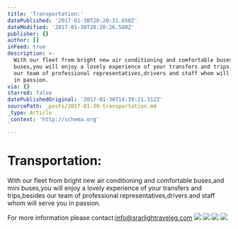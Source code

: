 ```yaml
---
title: 'Transportation:'
datePublished: '2017-01-30T20:20:31.650Z'
dateModified: '2017-01-30T20:20:26.588Z'
publisher: {}
author: []
inFeed: true
description: >-
  With our fleet from bright new air conditioning and comfortable buses,and mini
  buses,you will enjoy a lovely experience of your transfers and trips,besides
  our team of professional representatives,drivers and staff whom will serve you
  in passion.
via: {}
starred: false
datePublishedOriginal: '2017-01-30T14:39:21.312Z'
sourcePath: _posts/2017-01-30-transportation.md
_type: Article
_context: 'http://schema.org'

---
```

# Transportation:

With our fleet from bright new air conditioning and comfortable buses,and mini buses,you will enjoy a lovely experience of your transfers and trips,besides our team of professional representatives,drivers and staff whom will serve you in passion.

For more information please contact:info@srarlightraveleg.com
![](https://the-grid-user-content.s3-us-west-2.amazonaws.com/127526f0-1f13-4465-944c-555ad8132da4.jpg)
![](https://the-grid-user-content.s3-us-west-2.amazonaws.com/c8cac92f-308c-45af-a493-4218550edec9.jpg)
![](https://the-grid-user-content.s3-us-west-2.amazonaws.com/ac19da95-0caa-436e-88f1-c4fb871d07ee.jpg)
![](https://the-grid-user-content.s3-us-west-2.amazonaws.com/28ec3bba-2629-41b6-ac24-ad3f67d3f522.jpg)